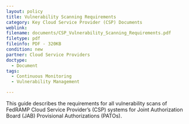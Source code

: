 ```yaml
---
layout: policy   
title: Vulnerability Scanning Requirements
category: Key Cloud Service Provider (CSP) Documents
weblink:
filename: documents/CSP_Vulnerability_Scanning_Requirements.pdf
filetype: pdf
fileinfo: PDF - 320KB
condition: new
partner: Cloud Service Providers
doctype:
  - Document
tags:
  - Continuous Monitoring
  - Vulnerability Management

---
```

This guide describes the requirements for all vulnerability scans of FedRAMP Cloud Service Provider’s (CSP) systems for Joint Authorization Board (JAB) Provisional Authorizations (PATOs).
